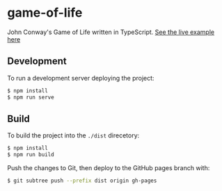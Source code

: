# game-of-life
John Conway's Game of Life written in TypeScript. [See the live example here](https://xander-jones.github.io/game-of-life/)
## Development

To run a development server deploying the project:

```sh
$ npm install
$ npm run serve
```

## Build

To build the project into the `./dist` direcetory:

```sh
$ npm install
$ npm run build
```

Push the changes to Git, then deploy to the GitHub pages branch with:

```sh
$ git subtree push --prefix dist origin gh-pages
```
